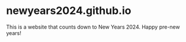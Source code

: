 # newyears2024.github.io
This is a website that counts down to New Years 2024. Happy pre-new years!
